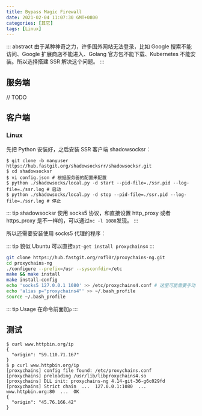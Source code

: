 ```yaml
---
title: Bypass Magic Firewall
date: 2021-02-04 11:07:30 GMT+0800
categories: [其它]
tags: [Linux]
---
```


::: abstract
由于某种神奇之力，许多国外网站无法登录，比如 Google 搜索不能访问、Google 扩展商店不能进入、Golang 官方包不能下载、Kubernetes 不能安装。所以选择搭建 SSR 解决这个问题。
:::

<!-- more -->

## 服务端

// TODO

## 客户端

### Linux

先把 Python 安装好，之后安装 SSR 客户端 shadowsocksr：

```terminal
$ git clone -b manyuser https://hub.fastgit.org/shadowsocksrr/shadowsocksr.git
$ cd shadowsocksr
$ vi config.json # 根据服务器的配置来配置
$ python ./shadowsocks/local.py -d start --pid-file=./ssr.pid --log-file=./ssr.log # 启动
$ python ./shadowsocks/local.py -d stop --pid-file=./ssr.pid --log-file=./ssr.log # 停止
```

::: tip
shadowsocksr 使用 socks5 协议，和直接设置 http_proxy 或者 https_proxy 是不一样的，可以通过`nc -l 1080`发现。
:::

所以还需要安装使用 socks5 代理的程序：

::: tip
貌似 Ubuntu 可以直接`apt-get install proxychains4`
:::

```sh
git clone https://hub.fastgit.org/rofl0r/proxychains-ng.git
cd proxychains-ng
./configure --prefix=/usr --sysconfdir=/etc
make && make install
make install-config
echo 'socks5 127.0.0.1 1080' >> /etc/proxychains4.conf # 这里可能需要手动改下
echo 'alias p="proxychains4"' >> ~/.bash_profile
source ~/.bash_profile
```

::: tip Usage
在命令前面加`p`
:::

## 测试

```terminal
$ curl www.httpbin.org/ip
{
  "origin": "59.110.71.167"
}
$ p curl www.httpbin.org/ip
[proxychains] config file found: /etc/proxychains.conf
[proxychains] preloading /usr/lib/libproxychains4.so
[proxychains] DLL init: proxychains-ng 4.14-git-36-g6c029fd
[proxychains] Strict chain  ...  127.0.0.1:1080  ...  www.httpbin.org:80  ...  OK
{
  "origin": "45.76.166.42"
}
```
